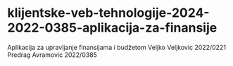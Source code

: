 ﻿# klijentske-veb-tehnologije-2024-2022-0385-aplikacija-za-finansije
Aplikacija za upravljanje finansijama i budžetom
Veljko Veljkovic 2022/0221
Predrag Avramovic 2022/0385
